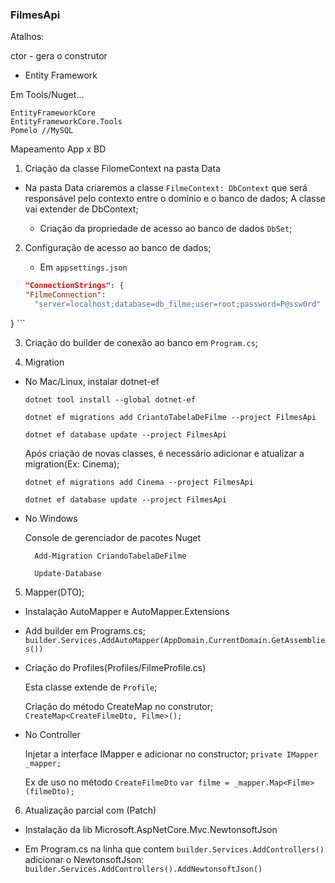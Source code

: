 ### FilmesApi

Atalhos:

ctor - gera o construtor


- Entity Framework

Em Tools/Nuget...

    EntityFrameworkCore
    EntityFrameworkCore.Tools
    Pomelo //MySQL

Mapeamento App x BD

1. Criação da classe FilomeContext na pasta Data
- Na pasta Data criaremos a classe `FilmeContext: DbContext` que será responsável pelo contexto entre o domínio e o banco de dados;
    A classe vai extender de DbContext;

    - Criação da propriedade de acesso ao banco de dados `DbSet`;

2. Configuração de acesso ao banco de dados;
    
    - Em `appsettings.json`
    ```json
    "ConnectionStrings": {
    "FilmeConnection":
      "server=localhost;database=db_filme;user=root;password=P@ssw0rd"
  }
    ```

3. Criação do builder de conexão ao banco em `Program.cs`;

4. Migration

- No Mac/Linux, instalar dotnet-ef

    `dotnet tool install --global dotnet-ef`

    `dotnet ef migrations add CriantoTabelaDeFilme --project FilmesApi`

    `dotnet ef database update --project FilmesApi`

    Após criação de novas classes, é necessário adicionar e atualizar a migration(Ex: Cinema);

    `dotnet ef migrations add Cinema --project FilmesApi`
    
    `dotnet ef database update --project FilmesApi`

- No Windows 

    Console de gerenciador de pacotes Nuget
        
        Add-Migration CriandoTabelaDeFilme
        
        Update-Database

5. Mapper(DTO);

- Instalação AutoMapper e AutoMapper.Extensions

- Add builder em Programs.cs;
    `builder.Services.AddAutoMapper(AppDomain.CurrentDomain.GetAssemblies())`

- Criação do Profiles(Profiles/FilmeProfile.cs)

    Esta classe extende de `Profile`;

    Criação do método CreateMap no construtor;
        `CreateMap<CreateFilmeDto, Filme>();`

- No Controller

    Injetar a interface IMapper e adicionar no constructor;
        `private IMapper _mapper;`

    Ex de uso no método `CreateFilmeDto`
        `var filme = _mapper.Map<Filme>(filmeDto);`

6. Atualização parcial com (Patch)

- Instalação da lib Microsoft.AspNetCore.Mvc.NewtonsoftJson

- Em Program.cs na linha que contem `builder.Services.AddControllers()` adicionar o NewtonsoftJson: </br>
`builder.Services.AddControllers().AddNewtonsoftJson()`

    














